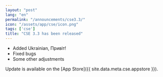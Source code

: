 ```yaml
---
layout: "post"
lang: "en"
permalink: "/announcements/cse3.3/"
icon: "/assets/app/cse/icon.png"
tags: ['cse']
title: "CSE 3.3 has been released"
---
```


- Added Ukrainian, <span lang="uk">Привіт!</span>
- Fixed bugs
- Some other adjustments

Update is available on the [App Store]({{ site.data.meta.cse.appstore }}).

